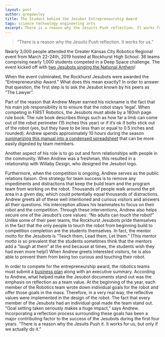 ```yaml
---
layout: post
author: gregowsley
title: The Student behind the Jesubot Entrepreneurship Award
tags: science technology engineering arts 
excerpt: There is a reason why the Jesuits Push reflection. It works for us.
---
```


<blockquote>“There is a reason why the Jesuits Push reflection. It works for us.”</blockquote>

Nearly 3,000 people attended the Greater Kansas City Robotics Regional event from March 22-24th, 2019 hosted at Rockhurst High School. 36 teams comprising nearly 1,000 students competed in a Deep Space challenge. The event kicked off with [two Jesubots singing the National Anthem](https://www.youtube.com/watch?v=7-WL1TO-V6M&feature=youtu.be)!

When the event culminated, the Rockhurst Jesubots were awarded the “Entrepreneurship Award.” What does this mean exactly? In order to answer that question, the first step is to ask the Jesubot known by his peers as “The Lawyer”.

Part of the reason that Andrew Meyer earned his nickname is the fact that his main job responsibility is to ensure that the robot stays ‘legal’. When competing in FIRST Robotics, the Jesubots must abide by a 180ish page rule book. The rule book describes things such as how far a limb can come out of the robot perimeter (15 inches this year) or if it’s ok if bolts stick out of the robot (yes, but they have to be less than or equal to 0.5 inches and rounded).  Andrew spends approximately 10 hours during the season [summarizing this manual into a condensed spreadsheet](https://docs.google.com/spreadsheets/d/1GMIPKBeCooTrfqgG6DY16Hd3iF5IsFrkJnwX8mAR60w/edit?usp=sharing) that can be more easily digested by team members. 

Another aspect of his role is to go out and form relationships with people in the community. When Andrew was a freshman, this resulted in a relationship with Willaby Design, who designed the Jesubot logo.

Furthermore, when the competition is ongoing, Andrew serves as the public relations liaison. One strategy for team success is to remove any impediments and distractions that keep the build team and the program team from working on the robot. Thousands of people walk around the pit area in a given day, which could potentially equal thousands of distractions. Andrew greets all of these well intentioned and curious visitors and answers all their questions. His interception allows his teammates to focus on their robot and the competition. Through these interventions, Andrew also helps secure one of the Jesubot’s core values: “No adults can touch the robot!” Unlike some of their peer teams, the Rockhurst Jesubots pride themselves in the fact that the only people to touch the robot from beginning build to competition completion are the students themselves. In fact, the mentor motto for the Jesubots is “Teach them, Lead them, Let them.” (This mentor motto is so prevalent that the students sometimes think that the mentors add a “laugh at them” at the end because at times, the students wish they had even more help!) When Andrew greets interested visitors, he is also able to prevent them from being too curious and touching their robot. 

In order to compete for the entrepreneurship award, the robotics teams must submit a [business plan](https://drive.google.com/file/d/1bkOpPfQiGY1asOXqZytV_YwS904eN0lR/view?usp=sharing) along with an executive summary. According to Andrew, what helped make the Jesubot documents stand out was the emphasis on reflection as a team value. At the beginning of the year, each member of the Robotics team wrote down individual goals for the robot and offer those goals in the mass. Therefore, in a very real way, the reflective values were implemented in the design of the robot. The fact that every member of the Jesubots had an individual goal made the team stand out. “Goal setting taken seriously makes a huge impact,” says Andrew. Incorporating a reflection process surrounding these goals has been a major contributing factor to the success of the Jesubots during the first four years. “There is a reason why the Jesuits Push it. It works for us, but only if we actually do it.”
